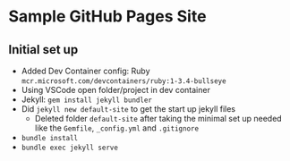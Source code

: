 # Sample GitHub Pages Site

## Initial set up

* Added Dev Container config: Ruby `mcr.microsoft.com/devcontainers/ruby:1-3.4-bullseye`
* Using VSCode open folder/project in dev container
* Jekyll: `gem install jekyll bundler`
* Did `jekyll new default-site` to get the start up jekyll files
    * Deleted folder `default-site` after taking the minimal set up needed like the `Gemfile`, `_config.yml` and `.gitignore`
* `bundle install`
* `bundle exec jekyll serve`

